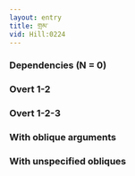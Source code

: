 ```yaml
---
layout: entry
title: གྲམ་
vid: Hill:0224
---
```

### Dependencies (N = 0)


### Overt 1-2


### Overt 1-2-3


### With oblique arguments


### With unspecified obliques
